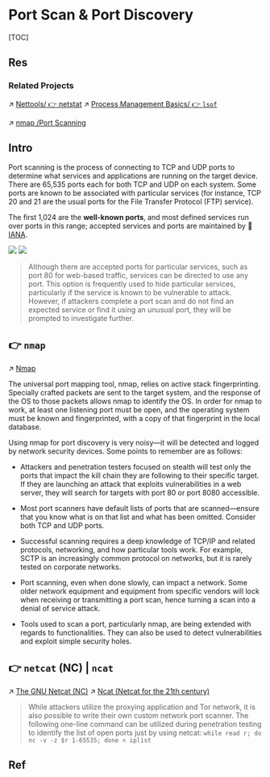 # Port Scan & Port Discovery

[TOC]



## Res
### Related Projects
↗ [Nettools/ 👉 netstat](../../../../../🔑%20CS%20Core/🥷🏼%20Operating%20Systems%20&%20Kernels%20(Engineering%20Part)/Linux%20(Derived%20From%20UNIX%20Family)/Linux%20Free%20Software%20&%20OSS%20(Open%20Source%20Software)/Network%20Management/Nettools.md#👉%20netstat)
↗ [Process Management Basics/ 👉 `lsof`](../../../../../🔑%20CS%20Core/🥷🏼%20Operating%20Systems%20&%20Kernels%20(Engineering%20Part)/Linux%20(Derived%20From%20UNIX%20Family)/Linux%20Free%20Software%20&%20OSS%20(Open%20Source%20Software)/🪆%20Process%20Management/Process%20Management%20Basics.md#👉%20`lsof`)

↗ [nmap /Port Scanning](../../../../☠️%20Kill%20Chain%20&%20Security%20Tool%20Box/Reconnaissance%20&%20Exploration/Nmap%20Proj/⭐️%20Nmap%20Mechanisms%20&%20Network%20Scanning%20Principles/Port%20Scanning/Port%20Scanning.md)



## Intro
Port scanning is the process of connecting to TCP and UDP ports to determine what services and applications are running on the target device. There are 65,535 ports each for both TCP and UDP on each system. Some ports are known to be associated with particular services (for instance, TCP 20 and 21 are the usual ports for the File Transfer Protocol (FTP) service). 

The first 1,024 are the **well-known ports**, and most defined services run over ports in this range; accepted services and ports are maintained by 🔗 [IANA](http://www.iana.org/assignments/service-names-port-numbers/service-names-port-numbers.xhtml).

![](../../../../../../../Assets/Pics/Screenshot%202023-04-01%20at%205.00.58%20PM.png)
![](../../../../../../../Assets/Pics/Screenshot%202023-04-01%20at%205.01.34%20PM.png)

> Although there are accepted ports for particular services, such as port 80 for web-based traffic, services can be directed to use any port. This option is frequently used to hide particular services, particularly if the service is known to be vulnerable to attack. However, if attackers complete a port scan and do not find an expected service or find it using an unusual port, they will be prompted to investigate further.



## 👉 `nmap`
↗ [Nmap](../../../../☠️%20Kill%20Chain%20&%20Security%20Tool%20Box/Reconnaissance%20&%20Exploration/Nmap%20Proj/Nmap%20Project%20Products/Nmap.md)

The universal port mapping tool, nmap, relies on active stack fingerprinting. Specially crafted packets are sent to the target system, and the response of the OS to those packets allows nmap to identify the OS. In order for nmap to work, at least one listening port must be open, and the operating system must be known and fingerprinted, with a copy of that fingerprint in the local database.

Using nmap for port discovery is very noisy—it will be detected and logged by network security devices. Some points to remember are as follows:
- Attackers and penetration testers focused on stealth will test only the ports that impact the kill chain they are following to their specific target. If they are launching an attack that exploits vulnerabilities in a web server, they will search for targets with port 80 or port 8080 accessible.

- Most port scanners have default lists of ports that are scanned—ensure that you know what is on that list and what has been omitted. Consider both TCP and UDP ports.

- Successful scanning requires a deep knowledge of TCP/IP and related protocols, networking, and how particular tools work. For example, SCTP is an increasingly common protocol on networks, but it is rarely tested on corporate networks.

- Port scanning, even when done slowly, can impact a network. Some older network equipment and equipment from specific vendors will lock when receiving or transmitting a port scan, hence turning a scan into a denial of service attack.

- Tools used to scan a port, particularly nmap, are being extended with regards to functionalities. They can also be used to detect vulnerabilities and exploit simple security holes.



## 👉 `netcat` (NC) | `ncat`
↗ [The GNU Netcat (NC)](../../../../../🔑%20CS%20Core/🥷🏼%20Operating%20Systems%20&%20Kernels%20(Engineering%20Part)/Linux%20(Derived%20From%20UNIX%20Family)/Linux%20Free%20Software%20&%20OSS%20(Open%20Source%20Software)/Network%20Management/The%20GNU%20Netcat%20(NC).md)
↗ [Ncat (Netcat for the 21th century)](../../../../☠️%20Kill%20Chain%20&%20Security%20Tool%20Box/Reconnaissance%20&%20Exploration/Nmap%20Proj/Nmap%20Project%20Products/Ncat%20(Netcat%20for%20the%2021th%20century).md)

> While attackers utilize the proxying application and Tor network, it is also possible to write their own custom network port scanner. The following one-line command can be utilized during penetration testing to identify the list of open ports just by using netcat: `while read r; do nc -v -z $r 1-65535; done < iplist`



## Ref
[👍 浅谈端口扫描技术]: https://xz.aliyun.com/t/5376
[👍 👍 运用Scapy编写类似于Nmap的端口扫描脚本]: https://xz.aliyun.com/t/4704

[python+scapy实现扫描工具（扫描主机、端口）]: https://blog.csdn.net/hell_orld/article/details/109231819

[👍 Port Scanning Techniques | Nmap]: https://nmap.org/book/man-port-scanning-techniques.html

[【nmap】常用五种扫描原理详解 -TCP SYN、完整TCP、TCP ACK、TCP FIN/Xmas/NULL、UDP]: https://blog.csdn.net/m0_62783065/article/details/126803061